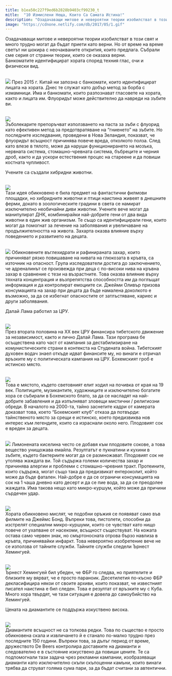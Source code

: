 ```yaml
---
title: b1ea50c227f9ed6b2828b9403cf99230_t
mitle:  "10 Измислени Неща, Които Са Самата Истина!"
description: "Озадачаващи митове и невероятни теории изобилстват в този свят и много трудно могат да бъдат приети като верни. Но от време на време светът ни шокира с неочакваните"
image: "https://cdnone.netlify.com/db/2017/05/1.gif"
---
```


 <p>Озадачаващи митове и невероятни теории изобилстват в този свят и много трудно могат да бъдат приети като верни. Но от време на време светът ни шокира с неочакваните открития, които предлага. Събрали сме серия от странни теории, които се оказаха верни. Банкоматите идентифицират хората според техния глас, очи и физически вид.</p>       <p> <br/><img src="https://cdnone.netlify.com/db/2017/05/1.gif"/> През 2015 г. Китай ни запозна с банкомати, които идентифицират лицата на хората. Днес те служат като добър метод за борба с измамници. Има и банкомати, които разпознават гласовете на хората, както и лицата им. Флуоридът може действително да навреди на зъбите ви.</p> <p> <br/><img src="https://cdnone.netlify.com/db/2017/05/2-34.jpg"/><br/> Зъболекарите препоръчват използването на паста за зъби с флуорид като ефективен метод за предотвратяване на “гниенето” на зъбите. Но последните изследвания, проведени в Нова Зеландия, показват, че флуоридът всъщност причинява повече вреда, отколкото полза. След като влезе в тялото, може да наруши функционирането на мозъка, нервната система, стомашно-чревната система, бъбреците и черния дроб, както и да ускори естествения процес на стареене и да повиши костната чупливост.</p> <p> Учените са създали хибридни животни.</p>      <p> <br/><img src="https://cdnone.netlify.com/db/2017/05/3-31.jpg"/><br/> Тази идея обикновено е била предмет на фантастични филмови площадки, но хибридните животни и птици наистина живеят в днешните ферми, докато в зоологическите градини в света се намират изключително необичайни диви животни. Учените вече могат да манипулират ДНК, комбинирайки най-добрите гени от два вида животни в един жив организъм. Те също са идентифицирали гени, които могат да помогнат за лечение на заболявания и увеличаване на продължителността на живота. Захарта оказва влияние върху поведението и развитието на децата.</p> <p> <br/><img src="https://cdnone.netlify.com/db/2017/05/4.gif"/> Обикновените въглехидрати и рафинираната захар, които причиняват рязко повишаване на нивата на глюкозата в кръвта, са източник на опасност. Група изследователи достига до заключението, че адреналинът се произвежда при деца с по-високи нива на кръвна захар в сравнение с тези на възрастните. Това оказва влияние върху тяхната концентрация и възпрепятства способността им да поглъщат информация и да контролират емоциите си. Джейми Оливър призова консумацията на захар при децата да бъде намалена доколкото е възможно, за да се избегнат опасностите от затлъстяване, кариес и други заболявания.</p> <p> Далай Лама работил за ЦРУ.</p> <p> <br/><img src="https://cdnone.netlify.com/db/2017/05/5-32.jpg"/><br/> През втората половина на ХХ век ЦРУ финансира тибетското движение за независимост, както и лично Далай Лама. Тази програма бе осъществена като част от кампания за дестабилизиране на комунистическите страни в контекста на Студената война. Тибетският духовен водач знаел откъде идват финансите му, но винаги е отричал връзките му с политическата кампания на ЦРУ. Бохемският гроб е истинско място.</p>      <p> <br/><img src="https://cdnone.netlify.com/db/2017/05/6-32.jpg"/><br/> Това е мястото, където световният елит ходил на почивка от края на 19 век. Политиците, музикантите, художниците и изключително богатите хора се събирали в Бохемското блато, за да се насладят на най-добрите забавления и да изпълняват зловещи мистични / религиозни обреди. В началото на 2000-та, тайно заснетите кадри от камерата доказват това, което “Бохемският клуб” отказа да потвърди: тайнственото място за срещи е истинско, което предизвиква нов интерес към легендите, които са израснали около него. Плодовият сок е вреден за децата.</p> <p> <br/><img src="https://cdnone.netlify.com/db/2017/05/7.gif"/> Лимонената киселина често се добавя към плодовите сокове, а това вещество унищожава емайла. Резултатът е пукнатини и кухини в зъбите, където бактериите могат да се размножават. Плодовият сок не утолява жаждата ви. Той съдържа големи количества захар и причинява алергии и проблеми с стомашно-чревния тракт. Протеините, които съдържа, могат също така да предизвикат ентероколит, който може да бъде фатален. Най-добре е да се ограничи консумацията на сок на 1 чаша дневно като десерт и да се пие вода, за да се преодолее жаждата. Има такова нещо като микро-куршум, който може да причини сърдечен удар.</p> <p> <br/><img src="https://cdnone.netlify.com/db/2017/05/8-31.jpg"/><br/> Хората обикновено мислят, че подобни оръжия се появяват само във филмите на Джеймс Бонд. Въпреки това, пистолети, способни да изстрелят специални микро-куршуми, които се чувстват като нищо повече от ухапване от насекоми, всъщност съществуват. На кожата остава само червен знак, но смъртоносната отрова бързо навлиза в кръвта, причинявайки инфаркт. Това невероятно изобретение вече не се използва от тайните служби. Тайните служби следели Ърнест Хемингуей.</p> <p> <br/><img src="https://cdnone.netlify.com/db/2017/05/9-31.jpg"/><br/> Ърнест Хемингуей бил убеден, че ФБР го следва, но приятелите и близките му вярват, че е просто параноик. Десетилетия по-късно ФБР декласифицира някои от своите архиви, които показват, че известният писател наистина е бил следен. Това е резултат от връзките му с Куба. Много хора твърдят, че тази ситуация е довела до самоубийство на Хемингуей.</p>  <p>Цената на диамантите се поддържа изкуствено висока.</p> <p> <br/><img src="https://cdnone.netlify.com/db/2017/05/10-29.jpg"/><br/> Диамантите всъщност не са толкова редки. Това по същество е просто обикновена скала и извличането й е станало по-малко трудно през последните 150 години. Въпреки това, за дълъг период от време, дружеството De Beers контролира доставките на диаманти и следователно е в състояние изкуствено да повиши цените. Те са подпомогнали тази задача чрез рекламни кампании, изобразяващи диаманти като изключително скъпи скъпоценни камъни, които винаги трябва да струват голяма сума пари, за да бъдат считани за автентични.</p>            